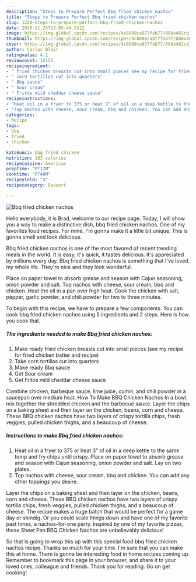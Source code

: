 ```yaml
---
description: "Steps to Prepare Perfect Bbq fried chicken nachos"
title: "Steps to Prepare Perfect Bbq fried chicken nachos"
slug: 1220-steps-to-prepare-perfect-bbq-fried-chicken-nachos
date: 2020-11-25T23:05:44.521Z
image: https://img-global.cpcdn.com/recipes/4c8888ca877fab77/680x482cq70/bbq-fried-chicken-nachos-recipe-main-photo.jpg
thumbnail: https://img-global.cpcdn.com/recipes/4c8888ca877fab77/680x482cq70/bbq-fried-chicken-nachos-recipe-main-photo.jpg
cover: https://img-global.cpcdn.com/recipes/4c8888ca877fab77/680x482cq70/bbq-fried-chicken-nachos-recipe-main-photo.jpg
author: Carlos Blair
ratingvalue: 4.1
reviewcount: 14155
recipeingredient:
- " fried chicken breasts cut into small pieces see my recipe for fried chicken batter and recipe"
- " corn tortillas cut into quarters"
- " Bbq sauce"
- " Sour cream"
- " Fritos mild cheddar cheese sauce"
recipeinstructions:
- "Heat oil in a fryer to 375 or heat 3” of oil in a deep kettle to the same temp and fry chips until crispy. Place on paper towel to absorb grease and season with Cajun seasoning, onion powder and salt. Lay on two plates."
- "Top nachos with cheese, sour cream, bbq and chicken. You can add any other toppings you desire."
categories:
- Recipe
tags:
- bbq
- fried
- chicken

katakunci: bbq fried chicken 
nutrition: 183 calories
recipecuisine: American
preptime: "PT12M"
cooktime: "PT40M"
recipeyield: "3"
recipecategory: Dessert

---
```



![Bbq fried chicken nachos](https://img-global.cpcdn.com/recipes/4c8888ca877fab77/680x482cq70/bbq-fried-chicken-nachos-recipe-main-photo.jpg)

Hello everybody, it is Brad, welcome to our recipe page. Today, I will show you a way to make a distinctive dish, bbq fried chicken nachos. One of my favorites food recipes. For mine, I'm gonna make it a little bit unique. This is gonna smell and look delicious.

Bbq fried chicken nachos is one of the most favored of recent trending meals in the world. It is easy, it's quick, it tastes delicious. It's appreciated by millions every day. Bbq fried chicken nachos is something that I've loved my whole life. They're nice and they look wonderful.

Place on paper towel to absorb grease and season with Cajun seasoning, onion powder and salt. Top nachos with cheese, sour cream, bbq and chicken. Heat the oil in a pan over high heat. Cook the chicken with salt, pepper, garlic powder, and chili powder for two to three minutes.


To begin with this recipe, we have to prepare a few components. You can cook bbq fried chicken nachos using 5 ingredients and 2 steps. Here is how you cook that.

<!--inarticleads1-->

##### The ingredients needed to make Bbq fried chicken nachos:

1. Make ready  fried chicken breasts cut into small pieces (see my recipe for fried chicken batter and recipe)
1. Take  corn tortillas cut into quarters
1. Make ready  Bbq sauce
1. Get  Sour cream
1. Get  Fritos mild cheddar cheese sauce


Combine chicken, barbeque sauce, lime juice, cumin, and chili powder in a saucepan over medium heat. How To Make BBQ Chicken Nachos In a bowl, mix together the shredded chicken and the barbecue sauce. Layer the chips on a baking sheet and then layer on the chicken, beans, corn and cheese. These BBQ chicken nachos have two layers of crispy tortilla chips, fresh veggies, pulled chicken thighs, and a beaucoup of cheese. 

<!--inarticleads2-->

##### Instructions to make Bbq fried chicken nachos:

1. Heat oil in a fryer to 375 or heat 3” of oil in a deep kettle to the same temp and fry chips until crispy. Place on paper towel to absorb grease and season with Cajun seasoning, onion powder and salt. Lay on two plates.
1. Top nachos with cheese, sour cream, bbq and chicken. You can add any other toppings you desire.


Layer the chips on a baking sheet and then layer on the chicken, beans, corn and cheese. These BBQ chicken nachos have two layers of crispy tortilla chips, fresh veggies, pulled chicken thighs, and a beaucoup of cheese. The recipe makes a huge batch that would be perfect for a game day or shindig. Or you could scale things down and have one of my favorite past times, a nachos-for-one party. Inspired by one of my favorite pizzas, these Sheet Pan BBQ Chicken Nachos are unbelievably delicious! 

So that is going to wrap this up with this special food bbq fried chicken nachos recipe. Thanks so much for your time. I'm sure that you can make this at home. There is gonna be interesting food in home recipes coming up. Remember to bookmark this page in your browser, and share it to your loved ones, colleague and friends. Thank you for reading. Go on get cooking!
